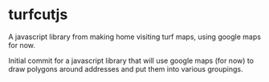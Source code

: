 # turfcutjs
A javascript library from making home visiting turf maps, using google maps for now.

Initial commit for a javascript library that will use google maps (for now) to draw polygons 
around addresses and put them into various groupings.
